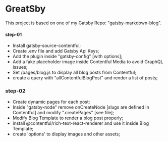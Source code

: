 # GreatSby

This project is based on one of my Gatsby Repo: "gatsby-markdown-blog".

#### step-01
* Install gatsby-source-contentful;
* Create .env file and add Gatsby Api Keys;
* Add the plugin inside "gatsby-config" [with options];
* Add a fake placeholder image inside Contentful Media to avoid GraphQL issues;
* Set /pages/blog.js to display all blog posts from Contentful;
* create a query with "allContentfulBlogPost" and render a list of posts;

### step-02
* Create dynamic pages for each post;
* Inside "gatsby-node" remove onCreateNode [slugs are defined in Contentful] and modify ".createPages" [see file];
* Modify Blog Template to render a blog post properly;
* install @contentful/rich-text-react-renderer and use it inside Blog Template;
* create 'options' to display images and other assets;